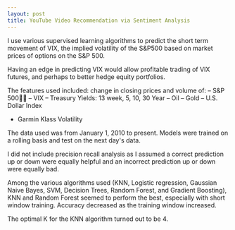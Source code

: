 ```yaml
---
layout: post
title: YouTube Video Recommendation via Sentiment Analysis
---
```


I use various supervised learning algorithms to predict the short term movement of VIX, the implied volatility of the S&P500 based on market prices of options on the S&P 500.  

Having an edge in predicting VIX would allow profitable trading of VIX futures, and perhaps to better hedge equity portfolios.

The features used included: change in closing prices and volume of:
–  S&P 500􏰄􏰄
–  VIX
–  Treasury Yields: 13 week, 5, 10, 30 Year 
–  Oil
–  Gold
–  U.S. Dollar Index
-  Garmin Klass Volatility

The data used was from January 1, 2010 to present. Models were trained on a rolling basis and test on the next day's data.

I did not include precision recall analysis as I assumed a correct prediction up or down were equally helpful and an incorrect prediction up or down were equally bad.  

Among the various algorithms used (KNN, Logistic regression, Gaussian Naive Bayes, SVM, Decision Trees, Random Forest, and Gradient Boosting), KNN and Random Forest seemed to perform the best, especially with short window training.  Accuracy decreased as the training window increased.

The optimal K for the KNN algorithm turned out to be 4.




